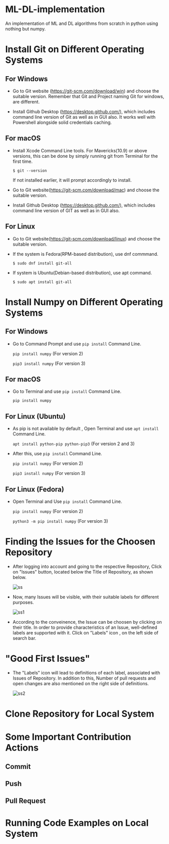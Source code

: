 # ML-DL-implementation
An implementation of ML and DL algorithms from scratch in python using nothing but numpy.

# Install Git on Different Operating Systems

## For Windows

* Go to Git website (https://git-scm.com/download/win) and choose the suitable version. Remember that Git and Project naming Git for windows, are different.

* Install Github Desktop (https://desktop.github.com/), which includes command line version of Git as well as in GUI also. It works well with Powershell alongside solid credentials caching.

## For macOS

* Install Xcode Command Line tools. For Mavericks(10.9) or above versions, this can be done by simply running git from Terminal for the first time.

  `$ git --version`
  
  If not installed earlier, it will prompt accordingly to install.

* Go to Git website(https://git-scm.com/download/mac) and choose the suitable version.

* Install Github Desktop (https://desktop.github.com/), which includes command line version of GIT as well as in GUI also.

## For Linux

* Go to Git website(https://git-scm.com/download/linux) and choose the suitable version.

* If the system is Fedora(RPM-based distribution), use dnf commmand.

  `$ sudo dnf install git-all`
  
* If system is Ubuntu(Debian-based distribution), use apt command.

  `$ sudo apt install git-all`

# Install Numpy on Different Operating Systems

## For Windows

* Go to Command Prompt and use `pip install` Command Line.

  `pip install numpy`          (For version 2)
  
  `pip3 install numpy`          (For version 3)
 
## For macOS

* Go to Terminal and use `pip install` Command Line.

  `pip install numpy`

## For Linux (Ubuntu)

* As pip is not available by default , Open Terminal and use `apt install` Command Line.

   `apt install python-pip python-pip3`          (For version 2 and 3)

* After this, use `pip install` Command Line.

   `pip install numpy`          (For version 2)
   
   `pip3 install numpy`          (For version 3)

## For Linux (Fedora)

* Open Terminal and Use `pip install` Command Line.

   `pip install numpy`          (For version 2)
   
   `python3 -m pip install numpy`          (For version 3)

# Finding the Issues for the Choosen Repository

* After logging into account and going to the respective Repository, Click on "Issues" button, located below the Title of Repository, as shown below.

  ![ss](https://user-images.githubusercontent.com/54277039/94918186-af41d280-04cf-11eb-93b7-ffe9759d9cd5.JPG)

* Now, many Issues will be visible, with their suitable labels for different purposes.

  ![ss1](https://user-images.githubusercontent.com/54277039/94918272-dac4bd00-04cf-11eb-96bc-d4e5a67bd136.JPG)
  
* According to the conveinence, the Issue can be choosen by clicking on their title. In order to provide characteristics of an Issue, well-defined labels are supported with it. Click on "Labels" icon , on the left side of search bar.

# "Good First Issues"

* The "Labels" icon will lead to definitions of each label, associated with Issues of Repository. In addition to this, Number of pull requests and open changes are also mentioned on the right side of definitions.

  ![ss2](https://user-images.githubusercontent.com/54277039/94918307-e7e1ac00-04cf-11eb-993a-d0714c12711f.JPG)
  
# Clone Repository for Local System

# Some Important Contribution Actions

## Commit

## Push

## Pull Request

# Running Code Examples on Local System 
